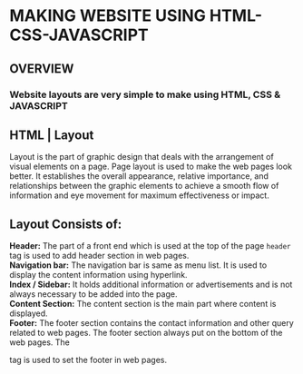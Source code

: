 # MAKING WEBSITE USING HTML-CSS-JAVASCRIPT
## OVERVIEW
### Website layouts are very simple to make using **HTML, CSS & JAVASCRIPT**
## HTML | Layout
Layout is the part of graphic design that deals with the arrangement of visual elements on a page. Page layout is used to make the web pages look better. It establishes the overall appearance, relative importance, and relationships between the graphic elements to achieve a smooth flow of information and eye movement for maximum effectiveness or impact.
## Layout Consists of:

**Header:** The part of a front end which is used at the top of the page <code>header</code> tag is used to add header section in web pages. <br>
**Navigation bar:** The navigation bar is same as menu list. It is used to display the content information using hyperlink. <br>
**Index / Sidebar:** It holds additional information or advertisements and is not always necessary to be added into the page. <br>
**Content Section:** The content section is the main part where content is displayed. <br>
**Footer:** The footer section contains the contact information and other query related to web pages. The footer section always put on the bottom of the web pages. The <footer> tag is used to set the footer in web pages.
